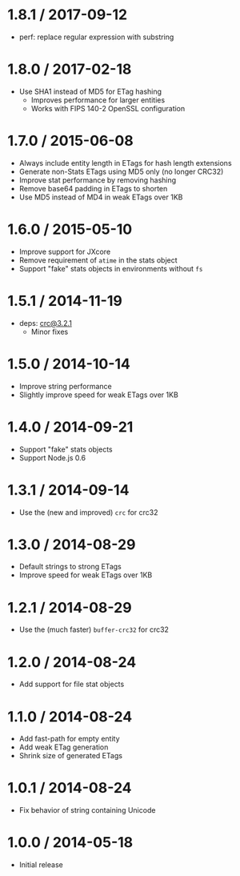 1.8.1 / 2017-09-12
==================

* perf: replace regular expression with substring

1.8.0 / 2017-02-18
==================

* Use SHA1 instead of MD5 for ETag hashing
  * Improves performance for larger entities
  * Works with FIPS 140-2 OpenSSL configuration

1.7.0 / 2015-06-08
==================

* Always include entity length in ETags for hash length extensions
* Generate non-Stats ETags using MD5 only (no longer CRC32)
* Improve stat performance by removing hashing
* Remove base64 padding in ETags to shorten
* Use MD5 instead of MD4 in weak ETags over 1KB

1.6.0 / 2015-05-10
==================

* Improve support for JXcore
* Remove requirement of `atime` in the stats object
* Support "fake" stats objects in environments without `fs`

1.5.1 / 2014-11-19
==================

* deps: crc@3.2.1
  * Minor fixes

1.5.0 / 2014-10-14
==================

* Improve string performance
* Slightly improve speed for weak ETags over 1KB

1.4.0 / 2014-09-21
==================

* Support "fake" stats objects
* Support Node.js 0.6

1.3.1 / 2014-09-14
==================

* Use the (new and improved) `crc` for crc32

1.3.0 / 2014-08-29
==================

* Default strings to strong ETags
* Improve speed for weak ETags over 1KB

1.2.1 / 2014-08-29
==================

* Use the (much faster) `buffer-crc32` for crc32

1.2.0 / 2014-08-24
==================

* Add support for file stat objects

1.1.0 / 2014-08-24
==================

* Add fast-path for empty entity
* Add weak ETag generation
* Shrink size of generated ETags

1.0.1 / 2014-08-24
==================

* Fix behavior of string containing Unicode

1.0.0 / 2014-05-18
==================

* Initial release
